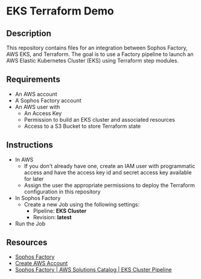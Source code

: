 # EKS Terraform Demo

## Description
This repository contains files for an integration between Sophos Factory, AWS EKS, and Terraform. The goal is to use a Factory pipeline to launch an AWS Elastic Kubernetes Cluster (EKS) using Terraform step modules.

## Requirements
* An AWS account 
* A Sophos Factory account 
* An AWS user with 
    * An Access Key 
    * Permission to build an EKS cluster and associated resources
    * Access to a S3 Bucket to store Terraform state

## Instructions
* In AWS
    * If you don't already have one, create an IAM user with programmatic access and have the access key id and secret access key available for later
    * Assign the user the appropriate permissions to deploy the Terraform configuration in this repository
* In Sophos Factory
    * Create a new Job using the following settings:
        * Pipeline: **EKS Cluster**
        * Revision: **latest**
* Run the Job

## Resources
* [Sophos Factory](https://www.sophos.com/en-us/products/sophos-factory)
* [Create AWS Account](https://aws.amazon.com/resources/create-account/)
* [Sophos Factory | AWS Solutions Catalog | EKS Cluster Pipeline](https://app.refactr.it/catalogs/604001f7ea74f973a3bf5ac6/pipelines/61d61da2a44477af4cd6be87)